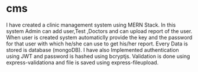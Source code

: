 # cms
I have created a clinic management system using MERN Stack. In this system Admin can add user,Test ,Doctors and can upload report of the user. When user is created system automaticlly provide the key and the password for that user with which he/she can use to get his/her report.
Every Data is stored is database (mongoDB). I have also Implemented authentication using JWT and password is hashed using bcryptjs. Validation is done using express-validationa and file is saved using express-fileupload.
